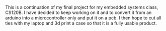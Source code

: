 This is a continuation of my final project for my embedded systems class, CS120B. I have decided to keep working on it and to convert it from an arduino into a microcontroller only and put it on a pcb. I then hope to cut all ties with my laptop and 3d print a case so that it is a fully usable product.  
